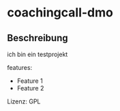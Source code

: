 # coachingcall-dmo

## Beschreibung
ich bin ein testprojekt

features:
* Feature 1
* Feature 2

Lizenz: GPL
